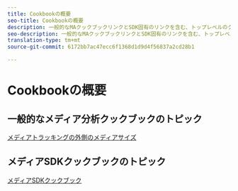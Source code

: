 ```yaml
---
title: Cookbookの概要
seo-title: Cookbookの概要
description: 一般的なMAクックブックリンクとSDK固有のリンクを含む、トップレベルのクックブックページ。
seo-description: 一般的なMAクックブックリンクとSDK固有のリンクを含む、トップレベルのクックブックページ。
translation-type: tm+mt
source-git-commit: 6172bb7ac47ecc6f1368d1d9d4f56837a2cd28b1

---
```



# Cookbookの概要

## 一般的なメディア分析クックブックのトピック

[メディアトラッキングの外側のメディアサイズ](/help/media-analytics-cookbook/media-dimensions.md)

## メディアSDKクックブックのトピック

[メディアSDKクックブック](/help/sdk-implement/cookbook/sdk-cookbook-overview.md)
